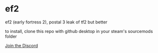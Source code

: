 # ef2
ef2 (early fortress 2), postal 3 leak of tf2 but better

to install, clone this repo with github desktop in your steam's sourcemods folder

[Join the Discord](https://discord.gg/SE8rhCmENV)
